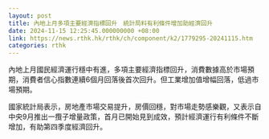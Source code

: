 ```yaml
---
layout: post
title: 內地上月多項主要經濟指標回升　統計局料有利條件增加助經濟回升
date: 2024-11-15 12:25:45.000000000 +08:00
link: https://news.rthk.hk/rthk/ch/component/k2/1779295-20241115.htm
categories: rthk
---
```


內地上月國民經濟運行穩中有進，多項主要經濟指標回升，消費數據高於市場預期，消費者信心指數連續6個月回落後首次回升。但工業增加值增幅回落，低過市場預期。

國家統計局表示，房地產市場交易提升，房價回穩，對市場走勢感樂觀，又表示自中央9月推出一攬子增量政策，首月已開始見到成效，預計經濟運行有利條件不斷增加，有助第四季度經濟回升。
